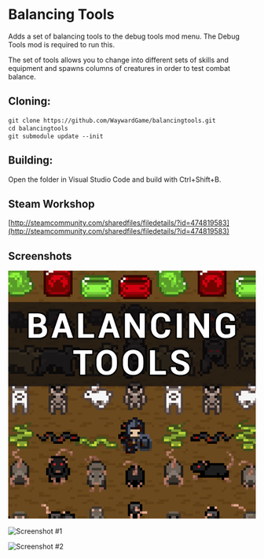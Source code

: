# Balancing Tools
Adds a set of balancing tools to the debug tools mod menu. The Debug Tools mod is required to run this.

The set of tools allows you to change into different sets of skills and equipment and spawns columns of creatures in order to test combat balance.

## Cloning:
```
git clone https://github.com/WaywardGame/balancingtools.git
cd balancingtools
git submodule update --init
```

## Building:
Open the folder in Visual Studio Code and build with Ctrl+Shift+B.

## Steam Workshop
[http://steamcommunity.com/sharedfiles/filedetails/?id=474819583](http://steamcommunity.com/sharedfiles/filedetails/?id=474819583)

## Screenshots
![Balancing Tools](https://raw.githubusercontent.com/WaywardGame/balancingtools/master/mod.png "Balancing Tools")

![Screenshot #1](https://steamuserimages-a.akamaihd.net/ugc/924796934159762242/F8047EE8A56280E23B13D68338C1443D6C2A0ABA/ "Screenshot #1")

![Screenshot #2](https://steamuserimages-a.akamaihd.net/ugc/924796934159762436/256E78643ADFF1D395FE2118D5CF2BD55F9CA9BD/ "Screenshot #2")

